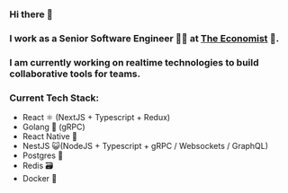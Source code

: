 ### Hi there 👋

### I work as a Senior Software Engineer 👨‍💻 at [The Economist](https://www.economist.com/) 📰.

### I am currently working on realtime technologies to build collaborative tools for teams.

### Current Tech Stack:
- React ⚛️ (NextJS + Typescript + Redux)
- Golang 🐹 (gRPC)
- React Native 📱
- NestJS 😺(NodeJS + Typescript + gRPC / Websockets / GraphQL)
- Postgres 🐘
- Redis 🗃
- Docker 🐳

<!--
**Simonwtaylor/Simonwtaylor** is a ✨ _special_ ✨ repository because its `README.md` (this file) appears on your GitHub profile.

Here are some ideas to get you started:

- 🔭 I’m currently working on ...
- 🌱 I’m currently learning ...
- 👯 I’m looking to collaborate on ...
- 🤔 I’m looking for help with ...
- 💬 Ask me about ...
- 📫 How to reach me: ...
- 😄 Pronouns: ...
- ⚡ Fun fact: ...
-->
